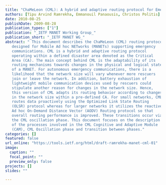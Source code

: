 ```yaml
---
title: "ChaMeLeon (CML): A hybrid and adaptive routing protocol for Emergency Situations"
authors: [Tipu Arvind Ramrekha, Emmanouil Panaousis, Christos Politis]
date: 2010-08-25
publishDate: 2009-08-28
publication_types: ["1"]
publication: "_IETF MANET Working Group_"
publication_short: "_IETF MANET WG_"
abstract: " This document describes the ChaMeLeon (CML) routing protocol
   designed for Mobile Ad hoc NETworks (MANETs) supporting emergency
   communications. CML is a hybrid and adaptive routing protocol
   operating within a defined disaster area denoted as the Critical
   Area (CA). The main concept behind CML is the adaptability of its
   routing mechanisms towards changes in the physical and logical state
   of a MANET. For autonomous emergency communications, there is a
   likelihood that the network size will vary whenever more rescuers
   join or leave the network. In addition, battery exhaustion of
   lightweight mobile communication devices used by rescuers could
   stipulate another reason for changes in the network size. Hence,
   this version of CML adapts its routing behavior according to changes
   in the network size within a pre-defined CA. For small networks, CML
   routes data proactively using the Optimized Link State Routing
   (OLSR) protocol whereas for larger networks it utilizes the reactive
   Ad hoc On-Demand Distance Vector (AODV) Routing protocol so that
   overall routing performance is improved. These transitions occur via
   the CML oscillation phase. This document focuses on the description
   of the processes involved in the CML Cognitive and Adaptive Module
   (CAM), CML Oscillation phase and transition between phases."
categories: []
featured: false
url_online: "https://tools.ietf.org/html/draft-ramrekha-manet-cml-01"
image:
  caption: ""
  focal_point: ""
  preview_only: false
projects: []
slides: ""

---
```


